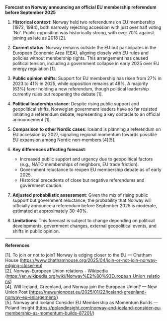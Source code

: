 **Forecast on Norway announcing an official EU membership referendum before September 2025**

1. **Historical context**: Norway held two referendums on EU membership (1972, 1994), both narrowly rejecting accession with just over half voting 'No'. Public opposition was historically strong, with over 70% against joining as late as 2018 [2].

2. **Current status**: Norway remains outside the EU but participates in the European Economic Area (EEA), aligning closely with EU rules and policies without membership rights. This arrangement has caused political tension, including a government collapse in early 2025 over EU energy regulation [1].

3. **Public opinion shifts**: Support for EU membership has risen from 27% in 2023 to 41% in 2025, while opposition remains at 48%. A majority (63%) favor holding a new referendum, though political leadership currently rules out reopening the debate [1].

4. **Political leadership stance**: Despite rising public support and geopolitical shifts, Norwegian government leaders have so far resisted initiating a referendum debate, representing a key obstacle to an official announcement [1].

5. **Comparison to other Nordic cases**: Iceland is planning a referendum on EU accession by 2027, signaling regional momentum towards possible EU expansion among Nordic non-members [4][5].

6. **Key differences affecting forecast**:
   - Increased public support and urgency due to geopolitical factors (e.g., NATO memberships of neighbors, EU trade friction).
   - Government reluctance to reopen EU membership debate as of early 2025.
   - Historical precedents of close but negative referendums and government caution.

7. **Adjusted probabilistic assessment**: Given the mix of rising public support but government reluctance, the probability that Norway will officially announce a referendum before September 2025 is moderate, estimated at approximately 30-40%.

8. **Limitations**: This forecast is subject to change depending on political developments, government changes, external geopolitical events, and shifts in public opinion.

---

**References**

[1]. To join or not to join? Norway is edging closer to the EU — Chatham House (https://www.chathamhouse.org/2025/04/join-or-not-join-norway-edging-closer-eu)  
[2]. Norway–European Union relations - Wikipedia (https://en.wikipedia.org/wiki/Norway%E2%80%93European_Union_relations)  
[4]. Will Iceland, Greenland, and Norway join the European Union? — New Union Post (https://newunionpost.eu/2025/01/22/iceland-greenland-norway-eu-enlargement/)  
[5]. Norway and Iceland Consider EU Membership as Momentum Builds — Poland Insight (https://polandinsight.com/norway-and-iceland-consider-eu-membership-as-momentum-builds-87201/)